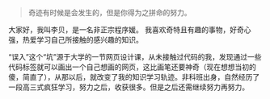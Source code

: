  
> 奇迹有时候是会发生的，但是你得为之拼命的努力。

大家好，我叫李贝，是一名非正宗程序媛。 我喜欢奇特且有趣的事物，好奇心强，热爱学习自己所接触的感兴趣的知识。


“误入”这个“坑”源于大学的一节网页设计课，从未接触过代码的我，发现通过一些代码标签就可以画出一个自己想画的网页，这比画笔还要神奇（现在想想当初的傻，简直了），从那以后，就改变了我的知识学习轨迹。非科班出身，自然经历了一段高三式疯狂学习，努力之后，收获很多。但是之后还需继续努力再努力。
